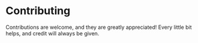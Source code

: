 # Contributing

Contributions are welcome, and they are greatly appreciated! Every little bit
helps, and credit will always be given.
